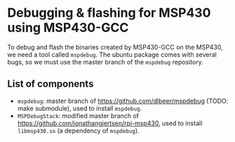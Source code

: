 # Debugging & flashing for MSP430 using MSP430-GCC
To debug and flash the binaries created by MSP430-GCC on the MSP430, we need a tool called `mspdebug`. 
The ubuntu package comes with several bugs, so we must use the master branch of the `mspdebug` repository.

## List of components
- `mspdebug`: master branch of https://github.com/dlbeer/mspdebug (TODO: make submodule), used to install `mspdebug`.
- `MSPDebugStack`: modified master branch of https://github.com/jonathangjertsen/rpi-msp430, used to install `libmsp430.so` (a dependency of `mspdebug`).